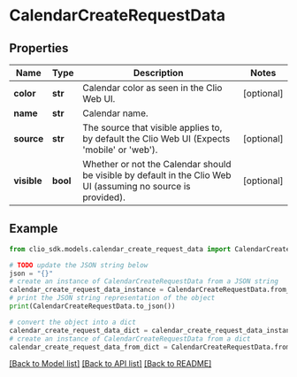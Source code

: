 # CalendarCreateRequestData


## Properties

Name | Type | Description | Notes
------------ | ------------- | ------------- | -------------
**color** | **str** | Calendar color as seen in the Clio Web UI. | [optional] 
**name** | **str** | Calendar name. | 
**source** | **str** | The source that visible applies to, by default the Clio Web UI (Expects &#39;mobile&#39; or &#39;web&#39;). | [optional] 
**visible** | **bool** | Whether or not the Calendar should be visible by default in the Clio Web UI (assuming no source is provided). | [optional] 

## Example

```python
from clio_sdk.models.calendar_create_request_data import CalendarCreateRequestData

# TODO update the JSON string below
json = "{}"
# create an instance of CalendarCreateRequestData from a JSON string
calendar_create_request_data_instance = CalendarCreateRequestData.from_json(json)
# print the JSON string representation of the object
print(CalendarCreateRequestData.to_json())

# convert the object into a dict
calendar_create_request_data_dict = calendar_create_request_data_instance.to_dict()
# create an instance of CalendarCreateRequestData from a dict
calendar_create_request_data_from_dict = CalendarCreateRequestData.from_dict(calendar_create_request_data_dict)
```
[[Back to Model list]](../README.md#documentation-for-models) [[Back to API list]](../README.md#documentation-for-api-endpoints) [[Back to README]](../README.md)


